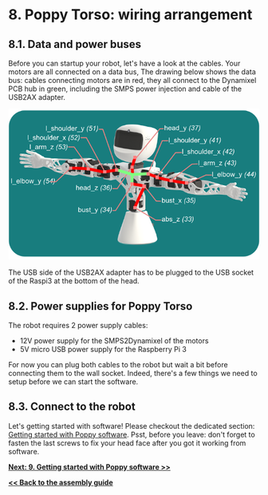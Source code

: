 # 8. Poppy Torso: wiring arrangement

## 8.1. Data and power buses
Before you can startup your robot, let's have a look at the cables. Your motors are all connected on a data bus, 
The drawing below shows the data bus: cables connecting motors are in red, they all connect to the Dynamixel PCB hub in green, including the SMPS power injection and cable of the USB2AX adapter. 

![](../../img/humanoid/torso-wires.png)

The USB side of the USB2AX adapter has to be plugged to the USB socket of the Raspi3 at the bottom of the head.

## 8.2. Power supplies for Poppy Torso
The robot requires 2 power supply cables:
* 12V power supply for the SMPS2Dynamixel of the motors
* 5V micro USB power supply for the Raspberry Pi 3

For now you can plug both cables to the robot but wait a bit before connecting them to the wall socket. Indeed, there's a few things we need to setup before we can start the software.

## 8.3. Connect to the robot
Let's getting started with software! Please checkout the dedicated section: [Getting started with Poppy software](../getting-started/connect.md). Psst, before you leave: don't forget to fasten the last screws to fix your head face after you got it working from software.

[**Next: 9. Getting started with Poppy software >>**](../getting-started/connect.md)

[**<< Back to the assembly guide**](README.md)